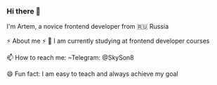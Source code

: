 ### Hi there 👋

I'm Artem, a novice frontend developer from 🇷🇺 Russia 

⚡ About me ⚡
🌱 I am currently studying at frontend developer courses

📫 How to reach me: ~Telegram: @SkySon8

😄 Fun fact: I am easy to teach and always achieve my goal
<!--
**SkySon8/SkySon8** is a ✨ _special_ ✨ repository because its `README.md` (this file) appears on your GitHub profile.

Here are some ideas to get you started:

- 🔭 I’m currently working on ...
- 🌱 I’m currently learning ...
- 👯 I’m looking to collaborate on ...
- 🤔 I’m looking for help with ...
- 💬 Ask me about ...
- 📫 How to reach me: ...
- 😄 Pronouns: ...
- ⚡ Fun fact: ...
-->
